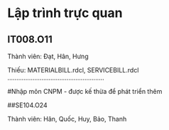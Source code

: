 # Lập trình trực quan

## IT008.O11

 Thành viên: Đạt, Hân, Hưng

Thiếu: MATERIALBILL.rdcl, SERVICEBILL.rdcl
......................................................

#Nhập môn CNPM - được kế thừa để phát triển thêm

##SE104.O24

  Thành viên: Hân, Quốc, Huy, Bảo, Thanh


 


